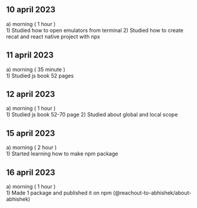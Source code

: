 ## 10 april 2023
a) morning ( 1 hour )  
    1)  Studied how to open emulators from terminal 
    2)  Studied how to create recat and react native project with npx

## 11 april 2023
a) morning ( 35 minute )  
    1)  Studied js book 52 pages

## 12 april 2023
a) morning ( 1 hour )  
    1)  Studied js book 52-70 page
    2) Studied about global and local scope 

## 15 april 2023
a) morning ( 2 hour )  
    1) Started learning how to make npm package

## 16 april 2023
a) morning ( 1 hour )  
    1) Made 1 package and published it on npm (@reachout-to-abhishek/about-abhishek)
    
    